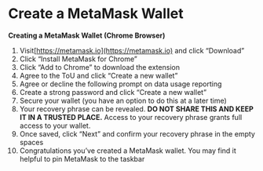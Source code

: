 # Create a MetaMask Wallet

**Creating a MetaMask Wallet (Chrome Browser)**

1. Visit[https://metamask.io](https://metamask.io) and click “Download”
2. Click “Install MetaMask for Chrome”
3. Click “Add to Chrome” to download the extension
4. Agree to the ToU and click “Create a new wallet”
5. Agree or decline the following prompt on data usage reporting
6. Create a strong password and click “Create a new wallet”
7. Secure your wallet (you have an option to do this at a later time)
8. Your recovery phrase can be revealed. **DO NOT SHARE THIS AND KEEP IT IN A TRUSTED PLACE.** Access to your recovery phrase grants full access to your wallet.
9. Once saved, click “Next” and confirm your recovery phrase in the empty spaces
10. Congratulations you’ve created a MetaMask wallet. You may find it helpful to pin MetaMask to the taskbar
